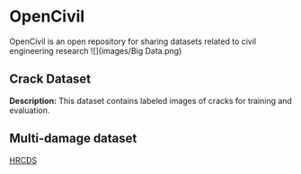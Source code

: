 # OpenCivil
OpenCivil is an open repository for sharing datasets related to civil engineering research
![](images/Big Data.png)

## Crack Dataset
**Description:** This dataset contains labeled images of cracks for training and evaluation.


## Multi-damage dataset
[HRCDS](https://data.mendeley.com/datasets/6x4dzzrs2h/1)
